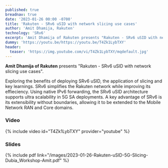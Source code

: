 ```yaml
---
published: true
breadnav: true
date: '2023-01-26 00:00 -0700'
title: 'Rakuten - SRv6 uSID with network slicing use cases'
author: 'Amit Dhamija, Rakuten'
technology: 'SRv6'
excerpt: 'Amit Dhamija of Rakuten presents "Rakuten - SRv6 uSID with network slicing use cases". Exploring the benefits of deploying SRv6 uSID, the application of slicing and key learnings.'
dummy: 'https://youtu.be/https://youtu.be/T4Zk1LybTXY'
header:
  teaser: 'https://img.youtube.com/vi/T4Zk1LybTXY/mqdefault.jpg'
---
```


**Amit Dhamija of Rakuten** presents "Rakuten - SRv6 uSID with network slicing use cases".

Exploring the benefits of deploying SRv6 uSID, the application of slicing and key learnings.
SRv6 simplifies the Rakuten network while improving its effieciency.
Using native IPv6 forwarding, the SRv6 uSID architecture supports ultra scalability in 5G SA deployments.
A key advantage of SRv6 is its extensibility without boundaries, allowing it to be extended to the Mobile Network RAN and Core domains.

### Video

{% include video id="T4Zk1LybTXY" provider="youtube" %}

### Slides

{% include pdf link="/images/2023-01-26-Rakuten-uSID-5G-Slicing-Dubia_Workshop-Amit.pdf" %}

